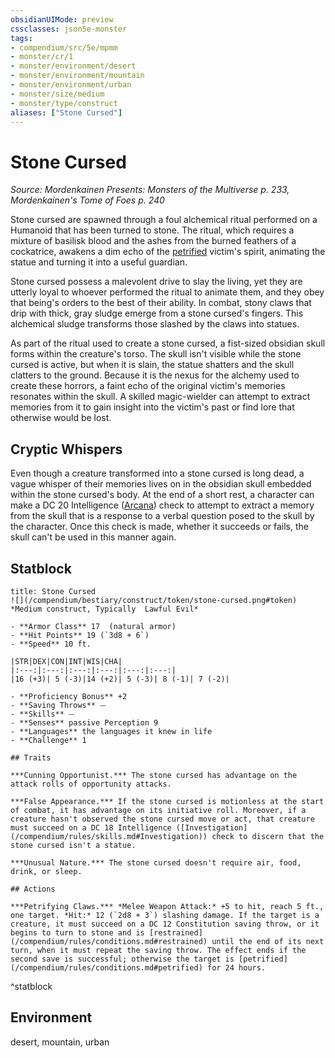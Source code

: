 ```yaml
---
obsidianUIMode: preview
cssclasses: json5e-monster
tags:
- compendium/src/5e/mpmm
- monster/cr/1
- monster/environment/desert
- monster/environment/mountain
- monster/environment/urban
- monster/size/medium
- monster/type/construct
aliases: ["Stone Cursed"]
---
```

# Stone Cursed
*Source: Mordenkainen Presents: Monsters of the Multiverse p. 233, Mordenkainen's Tome of Foes p. 240*  

Stone cursed are spawned through a foul alchemical ritual performed on a Humanoid that has been turned to stone. The ritual, which requires a mixture of basilisk blood and the ashes from the burned feathers of a cockatrice, awakens a dim echo of the [petrified](2.%20GM%20Tools/Misc%20DND%20Handbook/compendium/rules/conditions.md#petrified) victim's spirit, animating the statue and turning it into a useful guardian.

Stone cursed possess a malevolent drive to slay the living, yet they are utterly loyal to whoever performed the ritual to animate them, and they obey that being's orders to the best of their ability. In combat, stony claws that drip with thick, gray sludge emerge from a stone cursed's fingers. This alchemical sludge transforms those slashed by the claws into statues.

As part of the ritual used to create a stone cursed, a fist-sized obsidian skull forms within the creature's torso. The skull isn't visible while the stone cursed is active, but when it is slain, the statue shatters and the skull clatters to the ground. Because it is the nexus for the alchemy used to create these horrors, a faint echo of the original victim's memories resonates within the skull. A skilled magic-wielder can attempt to extract memories from it to gain insight into the victim's past or find lore that otherwise would be lost.

## Cryptic Whispers

Even though a creature transformed into a stone cursed is long dead, a vague whisper of their memories lives on in the obsidian skull embedded within the stone cursed's body. At the end of a short rest, a character can make a DC 20 Intelligence ([Arcana](/compendium/rules/skills.md#Arcana)) check to attempt to extract a memory from the skull that is a response to a verbal question posed to the skull by the character. Once this check is made, whether it succeeds or fails, the skull can't be used in this manner again.

## Statblock

```ad-statblock
title: Stone Cursed
![](/compendium/bestiary/construct/token/stone-cursed.png#token)
*Medium construct, Typically  Lawful Evil*

- **Armor Class** 17  (natural armor)
- **Hit Points** 19 (`3d8 + 6`)
- **Speed** 10 ft.

|STR|DEX|CON|INT|WIS|CHA|
|:---:|:---:|:---:|:---:|:---:|:---:|
|16 (+3)| 5 (-3)|14 (+2)| 5 (-3)| 8 (-1)| 7 (-2)|

- **Proficiency Bonus** +2
- **Saving Throws** ⏤
- **Skills** ⏤
- **Senses** passive Perception 9
- **Languages** the languages it knew in life
- **Challenge** 1

## Traits

***Cunning Opportunist.*** The stone cursed has advantage on the attack rolls of opportunity attacks.

***False Appearance.*** If the stone cursed is motionless at the start of combat, it has advantage on its initiative roll. Moreover, if a creature hasn't observed the stone cursed move or act, that creature must succeed on a DC 18 Intelligence ([Investigation](/compendium/rules/skills.md#Investigation)) check to discern that the stone cursed isn't a statue.

***Unusual Nature.*** The stone cursed doesn't require air, food, drink, or sleep.

## Actions

***Petrifying Claws.*** *Melee Weapon Attack:* +5 to hit, reach 5 ft., one target. *Hit:* 12 (`2d8 + 3`) slashing damage. If the target is a creature, it must succeed on a DC 12 Constitution saving throw, or it begins to turn to stone and is [restrained](/compendium/rules/conditions.md#restrained) until the end of its next turn, when it must repeat the saving throw. The effect ends if the second save is successful; otherwise the target is [petrified](/compendium/rules/conditions.md#petrified) for 24 hours.
```
^statblock

## Environment

desert, mountain, urban